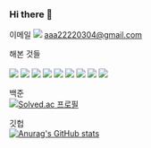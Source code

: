 ### Hi there 👋
이메일 <img src="https://img.shields.io/badge/Gmail-D14836?style=for-the-badge&logo=gmail&logoColor=white"> aaa22220304@gmail.com

해본 것들
<br>
<br>
<img src="https://img.shields.io/badge/Python-3776AB?style=for-the-badge&logo=python&logoColor=white">
<img src="https://img.shields.io/badge/JavaScript-F7DF1E?style=for-the-badge&logo=javascript&logoColor=black">
<img src="https://img.shields.io/badge/Node.js-43853D?style=for-the-badge&logo=node.js&logoColor=white">
<img src="https://img.shields.io/badge/TypeScript-007ACC?style=for-the-badge&logo=typescript&logoColor=white">
<img src="https://img.shields.io/badge/MySQL-00000F?style=for-the-badge&logo=mysql&logoColor=white">
<img src="https://img.shields.io/badge/MongoDB-4EA94B?style=for-the-badge&logo=mongodb&logoColor=white">
<img src="https://img.shields.io/badge/AWS Ec2-232F3E?style=for-the-badge&  logo=amazonaws&logoColor=white">
<img src="https://img.shields.io/badge/socket.io-ffffff?style=for-the-badge&logo=socket.io&logoColor=black">
<img src="https://img.shields.io/badge/JWT-black?style=for-the-badge&logo=JSON%20web%20tokens">



백준
<br>
[![Solved.ac
프로필](http://mazassumnida.wtf/api/v2/generate_badge?boj=haradwaith)](https://solved.ac/haradwaith)


깃헙
<br>
[![Anurag's GitHub stats](https://github-readme-stats.vercel.app/api?username=aaa22220304)](https://github.com/aaa22220304/github-readme-stats)

<!--
**aaa22220304/aaa22220304** is a ✨ _special_ ✨ repository because its `README.md` (this file) appears on your GitHub profile.

Here are some ideas to get you started:

- 🔭 I’m currently working on ...
- 🌱 I’m currently learning ...
- 👯 I’m looking to collaborate on ...
- 🤔 I’m looking for help with ...
- 💬 Ask me about ...
- 📫 How to reach me: ...
- 😄 Pronouns: ...
- ⚡ Fun fact: ...
-->
